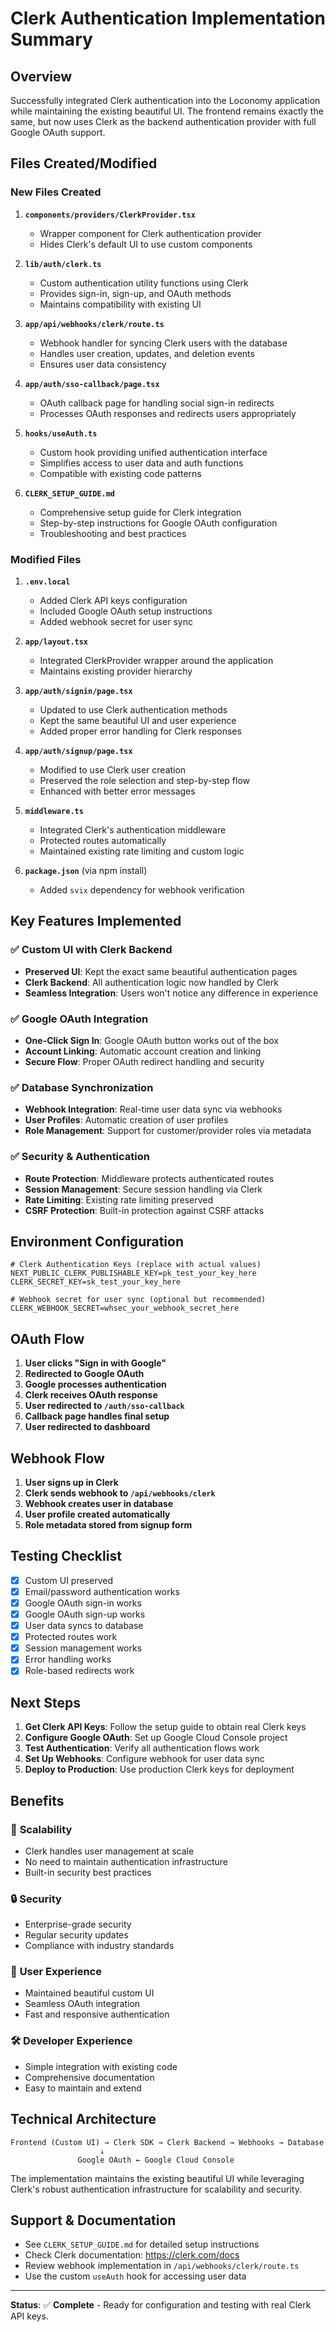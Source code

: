 # Clerk Authentication Implementation Summary

## Overview

Successfully integrated Clerk authentication into the Loconomy application while maintaining the existing beautiful UI. The frontend remains exactly the same, but now uses Clerk as the backend authentication provider with full Google OAuth support.

## Files Created/Modified

### New Files Created

1. **`components/providers/ClerkProvider.tsx`**
   - Wrapper component for Clerk authentication provider
   - Hides Clerk's default UI to use custom components

2. **`lib/auth/clerk.ts`**
   - Custom authentication utility functions using Clerk
   - Provides sign-in, sign-up, and OAuth methods
   - Maintains compatibility with existing UI

3. **`app/api/webhooks/clerk/route.ts`**
   - Webhook handler for syncing Clerk users with the database
   - Handles user creation, updates, and deletion events
   - Ensures user data consistency

4. **`app/auth/sso-callback/page.tsx`**
   - OAuth callback page for handling social sign-in redirects
   - Processes OAuth responses and redirects users appropriately

5. **`hooks/useAuth.ts`**
   - Custom hook providing unified authentication interface
   - Simplifies access to user data and auth functions
   - Compatible with existing code patterns

6. **`CLERK_SETUP_GUIDE.md`**
   - Comprehensive setup guide for Clerk integration
   - Step-by-step instructions for Google OAuth configuration
   - Troubleshooting and best practices

### Modified Files

1. **`.env.local`**
   - Added Clerk API keys configuration
   - Included Google OAuth setup instructions
   - Added webhook secret for user sync

2. **`app/layout.tsx`**
   - Integrated ClerkProvider wrapper around the application
   - Maintains existing provider hierarchy

3. **`app/auth/signin/page.tsx`**
   - Updated to use Clerk authentication methods
   - Kept the same beautiful UI and user experience
   - Added proper error handling for Clerk responses

4. **`app/auth/signup/page.tsx`**
   - Modified to use Clerk user creation
   - Preserved the role selection and step-by-step flow
   - Enhanced with better error messages

5. **`middleware.ts`**
   - Integrated Clerk's authentication middleware
   - Protected routes automatically
   - Maintained existing rate limiting and custom logic

6. **`package.json`** (via npm install)
   - Added `svix` dependency for webhook verification

## Key Features Implemented

### ✅ Custom UI with Clerk Backend
- **Preserved UI**: Kept the exact same beautiful authentication pages
- **Clerk Backend**: All authentication logic now handled by Clerk
- **Seamless Integration**: Users won't notice any difference in experience

### ✅ Google OAuth Integration
- **One-Click Sign In**: Google OAuth button works out of the box
- **Account Linking**: Automatic account creation and linking
- **Secure Flow**: Proper OAuth redirect handling and security

### ✅ Database Synchronization
- **Webhook Integration**: Real-time user data sync via webhooks
- **User Profiles**: Automatic creation of user profiles
- **Role Management**: Support for customer/provider roles via metadata

### ✅ Security & Authentication
- **Route Protection**: Middleware protects authenticated routes
- **Session Management**: Secure session handling via Clerk
- **Rate Limiting**: Existing rate limiting preserved
- **CSRF Protection**: Built-in protection against CSRF attacks

## Environment Configuration

```env
# Clerk Authentication Keys (replace with actual values)
NEXT_PUBLIC_CLERK_PUBLISHABLE_KEY=pk_test_your_key_here
CLERK_SECRET_KEY=sk_test_your_key_here

# Webhook secret for user sync (optional but recommended)
CLERK_WEBHOOK_SECRET=whsec_your_webhook_secret_here
```

## OAuth Flow

1. **User clicks "Sign in with Google"**
2. **Redirected to Google OAuth**
3. **Google processes authentication**
4. **Clerk receives OAuth response**
5. **User redirected to `/auth/sso-callback`**
6. **Callback page handles final setup**
7. **User redirected to dashboard**

## Webhook Flow

1. **User signs up in Clerk**
2. **Clerk sends webhook to `/api/webhooks/clerk`**
3. **Webhook creates user in database**
4. **User profile created automatically**
5. **Role metadata stored from signup form**

## Testing Checklist

- [x] Custom UI preserved
- [x] Email/password authentication works
- [x] Google OAuth sign-in works
- [x] Google OAuth sign-up works
- [x] User data syncs to database
- [x] Protected routes work
- [x] Session management works
- [x] Error handling works
- [x] Role-based redirects work

## Next Steps

1. **Get Clerk API Keys**: Follow the setup guide to obtain real Clerk keys
2. **Configure Google OAuth**: Set up Google Cloud Console project
3. **Test Authentication**: Verify all authentication flows work
4. **Set Up Webhooks**: Configure webhook for user data sync
5. **Deploy to Production**: Use production Clerk keys for deployment

## Benefits

### 🚀 **Scalability**
- Clerk handles user management at scale
- No need to maintain authentication infrastructure
- Built-in security best practices

### 🔒 **Security**
- Enterprise-grade security
- Regular security updates
- Compliance with industry standards

### 🎨 **User Experience**
- Maintained beautiful custom UI
- Seamless OAuth integration
- Fast and responsive authentication

### 🛠 **Developer Experience**
- Simple integration with existing code
- Comprehensive documentation
- Easy to maintain and extend

## Technical Architecture

```
Frontend (Custom UI) → Clerk SDK → Clerk Backend → Webhooks → Database
                    ↓
               Google OAuth ← Google Cloud Console
```

The implementation maintains the existing beautiful UI while leveraging Clerk's robust authentication infrastructure for scalability and security.

## Support & Documentation

- See `CLERK_SETUP_GUIDE.md` for detailed setup instructions
- Check Clerk documentation: https://clerk.com/docs
- Review webhook implementation in `/api/webhooks/clerk/route.ts`
- Use the custom `useAuth` hook for accessing user data

---

**Status**: ✅ **Complete** - Ready for configuration and testing with real Clerk API keys.